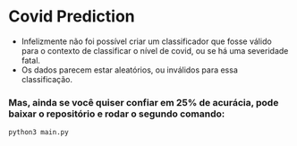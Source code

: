 # Covid Prediction

- Infelizmente não foi possível criar um classificador que fosse válido para o contexto de classificar o nível de covid, ou se há uma severidade fatal.
- Os dados parecem estar aleatórios, ou inválidos para essa classificação.

### Mas, ainda se você quiser confiar em 25% de acurácia, pode baixar o repositório e rodar o segundo comando:
```python3 main.py```